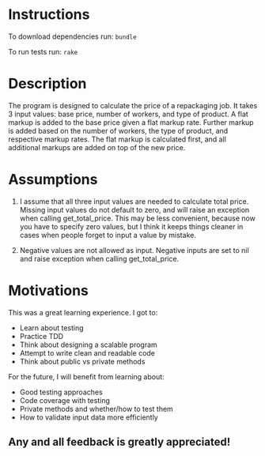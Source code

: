 Instructions
============

To download dependencies run:
  `bundle`

To run tests run:
  `rake`

Description
============

The program is designed to calculate the price of a repackaging job. It takes 3 input values: base price, number of workers, and type of product. A flat markup is added to the base price given a flat markup rate. Further markup is added based on the number of workers, the type of product, and respective markup rates. The flat markup is calculated first, and all additional markups are added on top of the new price.

Assumptions
===========

1. I assume that all three input values are needed to calculate total price. Missing input values do not default to zero, and will raise an exception when calling get_total_price. This may be less convenient, because now you have to specify zero values, but I think it keeps things cleaner in cases when people forget to input a value by mistake.

2. Negative values are not allowed as input. Negative inputs are set to nil and raise exception when calling get_total_price.

Motivations
===========

This was a great learning experience. I got to:
  * Learn about testing
  * Practice TDD
  * Think about designing a scalable program
  * Attempt to write clean and readable code
  * Think about public vs private methods

For the future, I will benefit from learning about:
  * Good testing approaches
  * Code coverage with testing
  * Private methods and whether/how to test them
  * How to validate input data more efficiently

Any and all feedback is greatly appreciated!
--------------------------------------------
